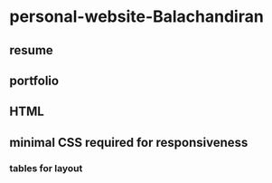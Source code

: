 # personal-website-Balachandiran

## resume

## portfolio

## HTML

## minimal CSS required for responsiveness

### tables for layout
